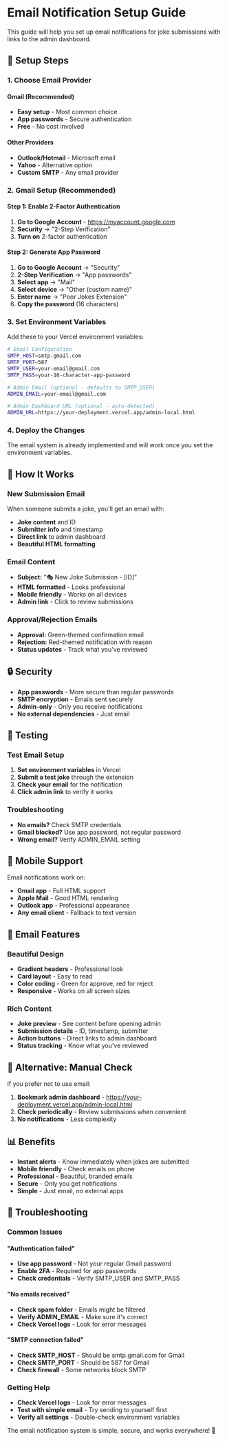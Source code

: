 # Email Notification Setup Guide

This guide will help you set up email notifications for joke submissions with links to the admin dashboard.

## 🔧 Setup Steps

### 1. Choose Email Provider

#### **Gmail (Recommended)**
- **Easy setup** - Most common choice
- **App passwords** - Secure authentication
- **Free** - No cost involved

#### **Other Providers**
- **Outlook/Hotmail** - Microsoft email
- **Yahoo** - Alternative option
- **Custom SMTP** - Any email provider

### 2. Gmail Setup (Recommended)

#### **Step 1: Enable 2-Factor Authentication**
1. **Go to Google Account** - https://myaccount.google.com
2. **Security** → "2-Step Verification"
3. **Turn on** 2-factor authentication

#### **Step 2: Generate App Password**
1. **Go to Google Account** → "Security"
2. **2-Step Verification** → "App passwords"
3. **Select app** → "Mail"
4. **Select device** → "Other (custom name)"
5. **Enter name** → "Poor Jokes Extension"
6. **Copy the password** (16 characters)

### 3. Set Environment Variables

Add these to your Vercel environment variables:

```bash
# Email Configuration
SMTP_HOST=smtp.gmail.com
SMTP_PORT=587
SMTP_USER=your-email@gmail.com
SMTP_PASS=your-16-character-app-password

# Admin Email (optional - defaults to SMTP_USER)
ADMIN_EMAIL=your-email@gmail.com

# Admin Dashboard URL (optional - auto-detected)
ADMIN_URL=https://your-deployment.vercel.app/admin-local.html
```

### 4. Deploy the Changes

The email system is already implemented and will work once you set the environment variables.

## 🎯 How It Works

### New Submission Email
When someone submits a joke, you'll get an email with:
- **Joke content** and ID
- **Submitter info** and timestamp
- **Direct link** to admin dashboard
- **Beautiful HTML formatting**

### Email Content
- **Subject:** "🎭 New Joke Submission - [ID]"
- **HTML formatted** - Looks professional
- **Mobile friendly** - Works on all devices
- **Admin link** - Click to review submissions

### Approval/Rejection Emails
- **Approval:** Green-themed confirmation email
- **Rejection:** Red-themed notification with reason
- **Status updates** - Track what you've reviewed

## 🔒 Security

- **App passwords** - More secure than regular passwords
- **SMTP encryption** - Emails sent securely
- **Admin-only** - Only you receive notifications
- **No external dependencies** - Just email

## 🧪 Testing

### Test Email Setup
1. **Set environment variables** in Vercel
2. **Submit a test joke** through the extension
3. **Check your email** for the notification
4. **Click admin link** to verify it works

### Troubleshooting
- **No emails?** Check SMTP credentials
- **Gmail blocked?** Use app password, not regular password
- **Wrong email?** Verify ADMIN_EMAIL setting

## 📱 Mobile Support

Email notifications work on:
- **Gmail app** - Full HTML support
- **Apple Mail** - Good HTML rendering
- **Outlook app** - Professional appearance
- **Any email client** - Fallback to text version

## 🎨 Email Features

### Beautiful Design
- **Gradient headers** - Professional look
- **Card layout** - Easy to read
- **Color coding** - Green for approve, red for reject
- **Responsive** - Works on all screen sizes

### Rich Content
- **Joke preview** - See content before opening admin
- **Submission details** - ID, timestamp, submitter
- **Action buttons** - Direct links to admin dashboard
- **Status tracking** - Know what you've reviewed

## 🔄 Alternative: Manual Check

If you prefer not to use email:
1. **Bookmark admin dashboard** - https://your-deployment.vercel.app/admin-local.html
2. **Check periodically** - Review submissions when convenient
3. **No notifications** - Less complexity

## 📊 Benefits

- **Instant alerts** - Know immediately when jokes are submitted
- **Mobile friendly** - Check emails on phone
- **Professional** - Beautiful, branded emails
- **Secure** - Only you get notifications
- **Simple** - Just email, no external apps

## 🚨 Troubleshooting

### Common Issues

#### "Authentication failed"
- **Use app password** - Not your regular Gmail password
- **Enable 2FA** - Required for app passwords
- **Check credentials** - Verify SMTP_USER and SMTP_PASS

#### "No emails received"
- **Check spam folder** - Emails might be filtered
- **Verify ADMIN_EMAIL** - Make sure it's correct
- **Check Vercel logs** - Look for error messages

#### "SMTP connection failed"
- **Check SMTP_HOST** - Should be smtp.gmail.com for Gmail
- **Check SMTP_PORT** - Should be 587 for Gmail
- **Check firewall** - Some networks block SMTP

### Getting Help
- **Check Vercel logs** - Look for error messages
- **Test with simple email** - Try sending to yourself first
- **Verify all settings** - Double-check environment variables

The email notification system is simple, secure, and works everywhere! 🎉
